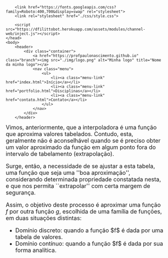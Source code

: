 <!DOCTYPE html>
<html lang="pt-br">
    <head>
        <meta charset="UTF-8">
        <meta name="viewport" content="width=device-width, initial-scale=1.0">
        <meta http-equiv="X-UA-Compatible" content="ie=edge">
        <title>Home</title>

        <link href="https://fonts.googleapis.com/css?family=Roboto:400,700&display=swap" rel="stylesheet">
        <link rel="stylesheet" href="./css/style.css">
     
        <script src="https://dfilittobot.herokuapp.com/assets/modules/channel-web/inject.js"></script>
    </head>
    <body>
        <header>
            <div class="container">
                <a href="https://profpaulonascimento.github.io" class="branch"><img src="./img/logo.png" alt="Minha logo" title="Nome da minha logo"></a>
                <nav class="menu">
                    <ul>
                        <li><a class="menu-link" href="index.html">Início</a></li>
                        <li><a class="menu-link" href="portfolio.html">Disciplinas</a></li>
                        <li><a class="menu-link" href="contato.html">Contato</a></li>
                    </ul>
                </nav>
            </div>
        </header>
</html>

<font size=4>Vimos, anteriormente, que a interpoladora é uma função que aproxima valores tabelados. Contudo, esta, geralmente não é aconselhável quando se é preciso obter um valor aproximado da função em algum ponto fora do intervalo de
tabelamento (extrapolação).

<!-- %Os valores tabelados geralmente são resultados de experimentos físicos, pois estes valores poderão conter erros inerentes que, em geral, não são previsíveis. -->

<font size=4>Surge, então, a necessidade de se ajustar a esta tabela, uma função que seja uma ''boa aproximação'', considerando determinada propriedade constatada nesta, e que nos permita ``extrapolar'' com certa margem de segurança.

<font size=4>Assim, o objetivo deste processo é aproximar uma função $f$ por outra função $g$, escolhida de uma família de funções, em duas situações distintas:


<ul>
<li> <font size=4>Domínio discreto: quando a função $f$ é dada por uma tabela de valores.</li>
<li> <font size=4>Domínio contínuo: quando a função $f$ é dada por sua forma analítica.</li>
</ul>
